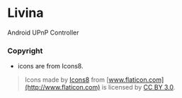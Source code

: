 Livina
======

Android UPnP Controller

### Copyright
- icons are from Icons8.

> Icons made by [Icons8](http://www.icons8.com) from [www.flaticon.com](http://www.flaticon.com) is licensed by [CC BY 3.0](http://creativecommons.org/licenses/by/3.0/).
